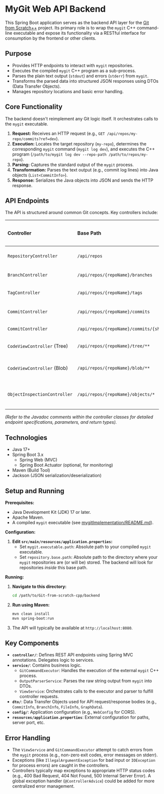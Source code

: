 # MyGit Web API Backend

This Spring Boot application serves as the backend API layer for the [Git from Scratch++](../README.md) project. Its primary role is to wrap the `mygit` C++ command-line executable and expose its functionality via a RESTful interface for consumption by the frontend or other clients.

## Purpose

*   Provides HTTP endpoints to interact with `mygit` repositories.
*   Executes the compiled `mygit` C++ program as a sub-process.
*   Parses the plain text output (`stdout`) and errors (`stderr`) from `mygit`.
*   Transforms the parsed data into structured JSON responses using DTOs (Data Transfer Objects).
*   Manages repository locations and basic error handling.

## Core Functionality

The backend doesn't reimplement any Git logic itself. It orchestrates calls to the `mygit` executable.

1.  **Request:** Receives an HTTP request (e.g., `GET /api/repos/my-repo/commits?ref=dev`).
2.  **Execution:** Locates the target repository (`my-repo`), determines the corresponding `mygit` command (`mygit log dev`), and executes the C++ program (`/path/to/mygit log dev --repo-path /path/to/repos/my-repo`).
3.  **Parsing:** Captures the standard output of the `mygit` process.
4.  **Transformation:** Parses the text output (e.g., commit log lines) into Java objects (`List<CommitInfo>`).
5.  **Response:** Serializes the Java objects into JSON and sends the HTTP response.

## API Endpoints

The API is structured around common Git concepts. Key controllers include:

| Controller                   | Base Path                          | Description                                        | Example `mygit` Command(s) Used                     |
| :--------------------------- | :--------------------------------- | :------------------------------------------------- | :---------------------------------------------------- |
| `RepositoryController`       | `/api/repos`                       | List available repositories                        | (Scans configured directory)                          |
| `BranchController`           | `/api/repos/{repoName}/branches`   | List branches                                      | `mygit branch`, `mygit rev-parse`                     |
| `TagController`              | `/api/repos/{repoName}/tags`       | List tags                                          | `mygit tag`, `mygit cat-file`                         |
| `CommitController`           | `/api/repos/{repoName}/commits`    | Get commit history (linear or graph)               | `mygit log`, `mygit log --graph`                      |
| `CommitController`           | `/api/repos/{repoName}/commits/{sha}`| Get details of a single commit                   | `mygit cat-file -p`                                   |
| `CodeViewController` (Tree)  | `/api/repos/{repoName}/tree/**`    | List files/directories in a tree                   | `mygit ls-tree`                                       |
| `CodeViewController` (Blob)  | `/api/repos/{repoName}/blob/**`    | Get raw content of a file (blob)                 | `mygit ls-tree`, `mygit cat-file -p` (indirectly)     |
| `ObjectInspectionController` | `/api/repos/{repoName}/objects/*`  | Resolve refs, get object type/size               | `mygit rev-parse`, `mygit cat-file -t`, `mygit cat-file -s` |

*(Refer to the Javadoc comments within the controller classes for detailed endpoint specifications, parameters, and return types).*

## Technologies

*   Java 17+
*   Spring Boot 3.x
    *   Spring Web (MVC)
    *   Spring Boot Actuator (optional, for monitoring)
*   Maven (Build Tool)
*   Jackson (JSON serialization/deserialization)

## Setup and Running

**Prerequisites:**

*   Java Development Kit (JDK) 17 or later.
*   Apache Maven.
*   A compiled `mygit` executable (see [mygitImplementation/README.md](../mygitImplementation/README.md)).

**Configuration:**

1.  **Edit `src/main/resources/application.properties`:**
    *   Set `mygit.executable.path`: Absolute path to your compiled `mygit` executable.
    *   Set `repository.base.path`: Absolute path to the directory where your `mygit` repositories are (or will be) stored. The backend will look for repositories *inside* this base path.

**Running:**

1.  **Navigate to this directory:**
    ```bash
    cd /path/to/Git-from-scratch-cpp/backend
    ```
2.  **Run using Maven:**
    ```bash
    mvn clean install
    mvn spring-boot:run
    ```
3.  The API will typically be available at `http://localhost:8080`.

## Key Components

*   **`controller/`**: Defines REST API endpoints using Spring MVC annotations. Delegates logic to services.
*   **`service/`**: Contains business logic.
    *   `GitCommandExecutor`: Handles the execution of the external `mygit` C++ process.
    *   `OutputParserService`: Parses the raw string output from `mygit` into DTOs.
    *   `ViewService`: Orchestrates calls to the executor and parser to fulfill controller requests.
*   **`dto/`**: Data Transfer Objects used for API request/response bodies (e.g., `CommitInfo`, `BranchInfo`, `FileInfo`, `GraphData`).
*   **`config/`**: Application configuration (e.g., `WebConfig` for CORS).
*   **`resources/application.properties`**: External configuration for paths, server port, etc.

## Error Handling

*   The `ViewService` and `GitCommandExecutor` attempt to catch errors from the `mygit` process (e.g., non-zero exit codes, error messages on stderr).
*   Exceptions (like `IllegalArgumentException` for bad input or `IOException` for process errors) are caught in the controllers.
*   Controllers typically map exceptions to appropriate HTTP status codes (e.g., 400 Bad Request, 404 Not Found, 500 Internal Server Error). A global exception handler (`@ControllerAdvice`) could be added for more centralized error management.